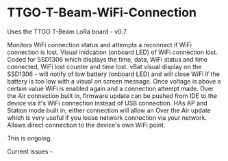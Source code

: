 # TTGO-T-Beam-WiFi-Connection

Uses the TTGO T-Beam LoRa board - v0.7

Monitors WiFi connection status and attempts a reconnect if WiFi connection is lost.
Visual inidcation (onboard LED) of WiFi connection lost.
Coded for SSD1306 which displays the time, data, WiFi status and time connected, WiFi lost counter and time lost.
vBat visual display on the SSD1306 - will notify of low battery (onboard LED) and will close WiFi if the battery is too low with a visual
on screen message. Once voltage is above a certain value WiFi is enabled again and a connection attempt made.
Over the Air connection built in, firmware update can be pushed from IDE to the device via it's WiFi connection instead of USB connection.
HAs AP and Station mode built in, either connection will allow an Over the Air update which is very useful if you loose network connection via your network. Allows direct connection to the device's own WiFi point.


This is ongoing.

Current issues - 
